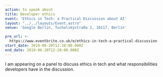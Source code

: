 ```yaml
---
action: to speak about
title: Developer ethics
event: 'Ethics in Tech: a Practical Discussion about AI'
layout: "../../layouts/Event.astro"
venue: 'Google Berlin, Tucholskystraße 2, 10117, Berlin'

pre_url: >-
  https://www.eventbrite.co.uk/e/ethics-in-tech-a-practical-discussion-about-ai-tickets-62108922459
start_date: 2019-06-20T12:20:00.000Z
end_date: 2019-06-20T12:20:00.000Z
---
```

I am appearing on a panel to discuss ethics in tech and what responsibilities developers have in the discussion.
